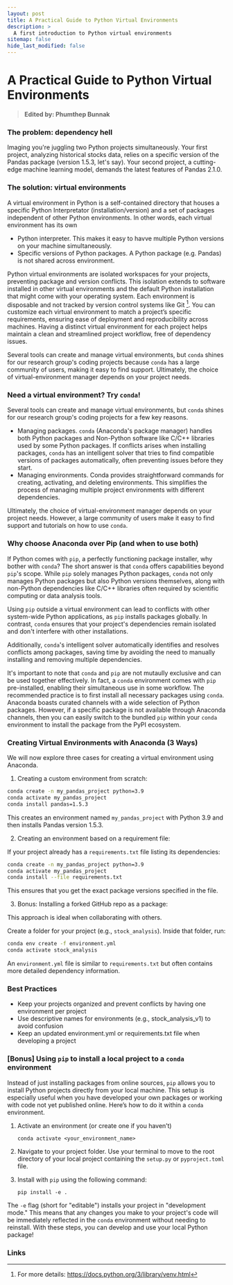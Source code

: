 ```yaml
---
layout: post
title: A Practical Guide to Python Virtual Environments
description: >
  A first introduction to Python virtual environments
sitemap: false
hide_last_modified: false
---
```


# A Practical Guide to Python Virtual Environments
>**Edited by: Phumthep Bunnak**

### The problem: dependency hell

Imaging you're juggling two Python projects simultaneously. Your first project, analyzing historical stocks data, relies on a specific version of the Pandas package (version 1.5.3, let's say). Your second project, a cutting-edge machine learning model, demands the latest features of Pandas 2.1.0.


### The solution: virtual environments
A virtual environment in Python is a self-contained directory that houses a specific Python Interpretator (installation/version) and a set of packages independent of other Python environments. In other words, each virtual environment has its own

- Python interpreter. This makes it easy to havve multiple Python versions on your machine simultaneously.
- Specific versions of Python packages. A Python package (e.g. Pandas) is not shared across environment.

Python virtual environments are isolated workspaces for your projects, preventing package and version conflicts. This isolation extends to software installed in other virtual environments and the default Python installation that might come with your operating system. Each environment is disposable and not tracked by version control systems like Git [^1]. You can customize each virtual environment to match a project’s specific requirements, ensuring ease of deployment and reproducibility across machines. Having a distinct virtual environment for each project helps maintain a clean and  streamlined project workflow, free of dependency issues.

Several tools can create and manage virtual environments, but `conda` shines for our research group's coding projects because `conda` has a large community of users, making it easy to find support. Ultimately, the choice of virtual-environment manager depends on your project needs.

### Need a virtual environment? Try `conda`!

Several tools can create and manage virtual environments, but `conda` shines for our research group's coding projects for a few key reasons.
- Managing packages. `conda` (Anaconda's package manager) handles both Python packages and Non-Python software like C/C++ libraries used by some Python packages. If conflicts arises when installing packages, `conda` has an intelligent solver that tries to find compatible versions of packages automatically, often preventing issues before they start.
- Managing environments. Conda provides straightforward commands for creating, activating, and deleting environments. This simplifies the process of managing multiple project environments with different dependencies.

Ultimately, the choice of virtual-environment manager depends on your project needs. However, a large community of users make it easy to find support and tutorials on how to use `conda`.


### Why choose Anaconda over Pip (and when to use both)
If Python comes with `pip`, a perfectly functioning package installer, why bother with `conda`? The short answer is that `conda` offers capabilities beyond `pip`'s scope. While `pip` solely manages Python packages, `conda` not only manages Python packages but also Python versions themselves, along with non-Python dependencies like C/C++ libraries often required by scientific computing or data analysis tools.

Using `pip` outside a virtual environment can lead to conflicts with other system-wide Python applications, as `pip` installs packages globally. In contrast, `conda` ensures that your project's dependencies remain isolated and don't interfere with other installations. 

Additionally, `conda`'s intelligent solver automatically identifies and resolves conflicts among packages, saving time by avoiding the need to manually installing and removing multiple dependencies. 

It's important to note that `conda` and `pip` are not mutaully exclusive and can be used together effectively. In fact, a `conda` environment comes with `pip` pre-installed, enabling their simultaneous use in some workflow. The recommended practice is to first install all necessary packages using `conda`. Anaconda boasts curated channels with a wide selection of Python packages. However, if a specific package is not available through Anaconda channels, then you can easily switch to the bundled `pip` within your `conda` environment to install the package from the PyPI ecosystem.

### Creating Virtual Environments with Anaconda (3 Ways)

We will now explore three cases for creating a virtual environment using Anaconda.

1. Creating a custom environment from scratch:

```bash
conda create -n my_pandas_project python=3.9
conda activate my_pandas_project
conda install pandas=1.5.3
```

This creates an environment named `my_pandas_project` with Python 3.9 and then installs Pandas version 1.5.3.

2. Creating an environment based on a requirement file:

If your project already has a `requirements.txt` file listing its dependencies:

```bash
conda create -n my_pandas_project python=3.9
conda activate my_pandas_project
conda install --file requirements.txt
```

This ensures that you get the exact package versions specified in the file.

3. Bonus: Installing a forked GitHub repo as a package:

This approach is ideal when collaborating with others. 

Create a folder for your project (e.g., `stock_analysis`). Inside that folder, run:

```bash
conda env create -f environment.yml
conda activate stock_analysis
```

An `environment.yml` file is similar to `requirements.txt` but often contains more detailed dependency information.


### Best Practices
- Keep your projects organized and prevent conflicts by having one environment per project
- Use descriptive names for environments (e.g., stock_analysis_v1) to avoid confusion
- Keep an updated environment.yml or requirements.txt file when developing a project

### [Bonus] Using `pip` to install a local project to a `conda` environment

Instead of just installing packages from online sources, `pip` allows you to install Python projects directly from your local machine. This setup is especially useful when you have developed your own packages or working with code not yet published online. Here’s how to do it within a `conda` environment.

1. Activate an environment (or create one if you haven’t)
    ```
    conda activate <your_environment_name>
    ```

2. Navigate to your project folder. Use your terminal to move to the root directory of your local project containing the `setup.py` or `pyproject.toml` file.

3. Install with `pip` using the following command:
    ```
    pip install -e .
    ```

The `-e` flag (short for "editable") installs your project in "development mode." This means that any changes you make to your project's code will be immediately reflected in the `conda` environment without needing to reinstall. With these steps, you can develop and use your local Python package!



### Links
[^1]: For more details: https://docs.python.org/3/library/venv.html

